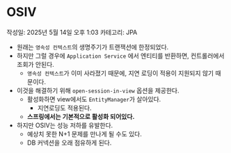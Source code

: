 # OSIV

작성일: 2025년 5월 14일 오후 1:03
카테고리: JPA

- 원래는 `영속성 컨텍스트`의 생명주기가 트랜잭션에 한정되었다.
- 하지만 그럴 경우에 `Application Service` 에서 엔티티를 반환하면, 컨트롤러에서 조회가 안된다.
    - `영속성 컨텍스트`가 이미 사라졌기 때문에, 지연 로딩이 적용이 지원되지 않기 때문이다.
- 이것을 해결하기 위해 `open-session-in-view` 옵션을 제공한다.
    - 활성화하면 view에서도 `EntityManager`가 살아있다.
        - 지연로딩도 적용된다.
    - **스프링에서는 기본적으로 활성화 되어있다.**
- 하지만 OSIV는 성능 저하를 유발한다.
    - 예상치 못한 N+1 문제를 만나게 될 수도 있다.
    - DB 커넥션을 오래 점유하게 된다.